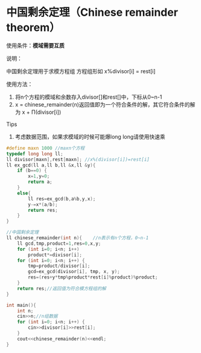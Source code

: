 # 中国剩余定理（Chinese remainder theorem）

使用条件：**模域需要互质**

说明：

中国剩余定理用于求模方程组 方程组形如 x%divisor[i] = rest[i]

使用方法：
1. 将n个方程的模域和余数存入divisor[]和rest[]中，下标从0~n-1
2. x = chinese_remainder(n)返回值即为一个符合条件的解，其它符合条件的解为 x + Π(divisor[i])

Tips
1. 考虑数据范围，如果求模域的时候可能爆long long请使用快速乘

```C++
#define maxn 1000 //maxn个方程
typedef long long ll;
ll divisor[maxn],rest[maxn]; //x%(divisor[i])=rest[i]
ll ex_gcd(ll a,ll b,ll &x,ll &y){
    if (b==0) {
        x=1,y=0;
        return a;
    }
    else{
        ll res=ex_gcd(b,a%b,y,x);
        y-=x*(a/b);
        return res;
    }
}

//中国剩余定理
ll chinese_remainder(int n){    //n表示有n个方程，0~n-1
    ll gcd,tmp,product=1,res=0,x,y;
    for (int i=0; i<n; i++)
        product*=divisor[i];
    for (int i=0; i<n; i++) {
        tmp=product/divisor[i];
        gcd=ex_gcd(divisor[i], tmp, x, y);
        res=(res+y*tmp%product*rest[i]%product)%product;   
    }
    return res;//返回值为符合模方程组的解
}

int main(){
    int n;
    cin>>n;//n组数据
    for (int i=0; i<n; i++) {
        cin>>divisor[i]>>rest[i];
    }
    cout<<chinese_remainder(n)<<endl;
}
```